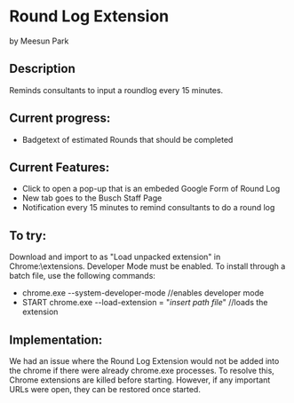# Round Log Extension
by Meesun Park

## Description
Reminds consultants to input a roundlog every 15 minutes.

## Current progress:
* Badgetext of estimated Rounds that should be completed

## Current Features:
* Click to open a pop-up that is an embeded Google Form of Round Log
* New tab goes to the Busch Staff Page
* Notification every 15 minutes to remind consultants to do a round log

## To try:
Download and import to as "Load unpacked extension" in Chrome:\\extensions. Developer Mode must be enabled.
To install through a batch file, use the following commands:
* chrome.exe --system-developer-mode //enables developer mode
* START chrome.exe --load-extension = "*insert path file*" //loads the extension

## Implementation:
We had an issue where the Round Log Extension would not be added into the chrome if there were already chrome.exe processes. To resolve this, Chrome extensions are killed before starting. However, if any important URLs were open, they can be restored once started.
